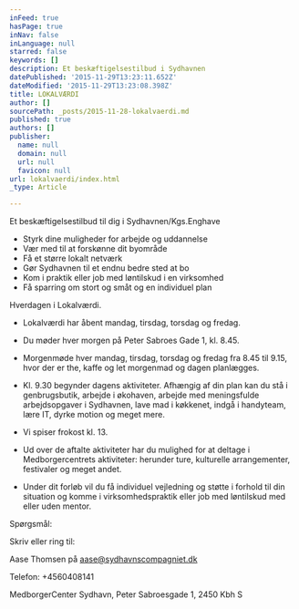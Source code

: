 ```yaml
---
inFeed: true
hasPage: true
inNav: false
inLanguage: null
starred: false
keywords: []
description: Et beskæftigelsestilbud i Sydhavnen
datePublished: '2015-11-29T13:23:11.652Z'
dateModified: '2015-11-29T13:23:08.398Z'
title: LOKALVÆRDI
author: []
sourcePath: _posts/2015-11-28-lokalvaerdi.md
published: true
authors: []
publisher:
  name: null
  domain: null
  url: null
  favicon: null
url: lokalvaerdi/index.html
_type: Article

---
```

Et beskæftigelsestilbud til dig i Sydhavnen/Kgs.Enghave 

* Styrk dine muligheder for arbejde og uddannelse
* Vær med til at forskønne dit byområde
* Få et større lokalt netværk
* Gør Sydhavnen til et endnu bedre sted at bo
* Kom i praktik eller job med løntilskud i en virksomhed
* Få sparring om stort og småt og en individuel plan

Hverdagen i Lokalværdi.

* Lokalværdi har åbent mandag, tirsdag, torsdag og fredag.
* Du møder hver morgen på Peter Sabroes Gade 1, kl. 8.45\.
* Morgenmøde hver mandag, tirsdag, torsdag og fredag fra 8.45 til 9.15, hvor der er the, kaffe og let morgenmad og dagen planlægges.
* Kl. 9.30 begynder dagens aktiviteter. Afhængig af din plan kan du stå i genbrugsbutik, arbejde i økohaven, arbejde med meningsfulde arbejdsopgaver i Sydhavnen, lave mad i køkkenet, indgå i handyteam, lære IT, dyrke motion og meget mere.
* Vi spiser frokost kl. 13\.

* Ud over de aftalte aktiviteter har du mulighed for at deltage i Medborgercentrets aktiviteter: herunder ture, kulturelle arrangementer, festivaler og meget andet.
* Under dit forløb vil du få individuel vejledning og støtte i forhold til din situation og komme i virksomhedspraktik eller job med løntilskud med eller uden mentor.

Spørgsmål:

Skriv eller ring til: 

Aase Thomsen på aase@sydhavnscompagniet.dk 

Telefon: +4560408141

MedborgerCenter Sydhavn, Peter Sabroesgade 1, 2450 Kbh S